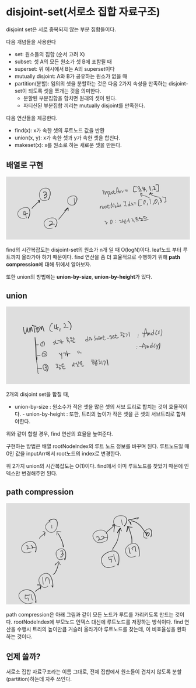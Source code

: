# disjoint-set(서로소 집합 자료구조)

disjoint set은 서로 중복되지 않는 부분 집합들이다.

다음 개념들을 사용한다

- set: 원소들의 집합 (순서 고려 X)
- subset: 셋 A의 모든 원소가 셋 B에 포함될 때
- superset: 위 예시에서 B는 A의 superset이다
- mutually disjoint: A와 B가 공유하는 원소가 없을 때
- partition(분할): 임의의 셋을 분할하는 것은 다음 2가지 속성을 만족하는 disjoint-set이 되도록 셋을 쪼개는 것을 의미한다.
  - 분할된 부분집합을 합치면 원래의 셋이 된다.
  - 파티션된 부분집합 끼리는 mutually disjoint를 만족한다.


다음 연산들을 제공한다.

- find(x): x가 속한 셋의 루트노드 값을 반환
- union(x, y): x가 속한 셋과 y가 속한 셋을 합친다.
- makeset(x): x를 원소로 하는 새로운 셋을 만든다.


## 배열로 구현

![disjoint-1](./img/disjoint-1.png)

find의 시간복잡도는  disjoint-set의 원소가 n개 일 때 O(logN)이다. leaf노드 부터 루트까지 올라가야 하기 때문이다. find 연산을 좀 더 효율적으로 수행하기 위해 **path compression**에 대해 뒤에서 알아보자.

또한 union의 방법에는 **union-by-size**, **union-by-height**가 있다.

## union

![disjoint-2](./img/disjoint-2.png)

2개의 disjoint set을 합칠 때,

- union-by-size : 원소수가 적은 셋을 많은 셋의 서브 트리로 합치는 것이 효율적이다. - union-by-height : 또한, 트리의 높이가 작은 셋을 큰 셋의 서브트리로 합쳐야한다.

위와 같이 합칠 경우, find 연산의 효율을 높여준다.

구현하는 방법은 배열 rootNodeIndex의 루트 노드 정보를 바꾸며 된다. 루트노드일 때 0인 값을 inputArr에서 root노드의 index로 변경한다.

위 2가지 union의 시간복잡도는 O(1)이다. find에서 이미 루트노드를 찾았기 때문에 인덱스만 변경해주면 된다.

## path compression

![disjoint-3](./img/disjoint-3.png)

path compression은 아래 그림과 같이 모든 노드가 루트를 가리키도록 만드는 것이다. rootNodeIndex에 부모노드 인덱스 대신에 루트노드를 저장하는 방식이다. find 연산을 수행시 트리의 높이만큼 거슬러 올라가야 루트노드를 찾는데, 이 비효율성을 완화하는 것이다.

## 언제 쓸까?

서로소 집합 자료구조라는 이름 그대로, 전체 집합에서 원소들이 겹치지 않도록 분할(partition)하는데 자주 쓰인다.

